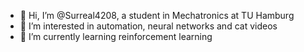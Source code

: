 - 👋 Hi, I’m @Surreal4208, a student in Mechatronics at TU Hamburg
- 👀 I’m interested in automation, neural networks and cat videos
- 🌱 I’m currently learning reinforcement learning

<!---
Surreal4208/Surreal4208 is a ✨ special ✨ repository because its `README.md` (this file) appears on your GitHub profile.
You can click the Preview link to take a look at your changes.
--->
